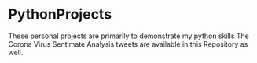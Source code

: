 # PythonProjects
These personal projects are primarily to demonstrate my python skills 
The Corona Virus Sentimate Analysis tweets are available in this Repository as well.
